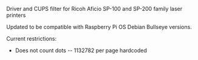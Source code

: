 Driver and CUPS filter for Ricoh Aficio SP-100 and SP-200 family laser printers

Updated to be compatible with Raspberry Pi OS Debian Bullseye versions.

Current restrictions:
 - Does not count dots -- 1132782 per page hardcoded
